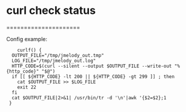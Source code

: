 # curl check status
=====================


 <p> Config example:


    
        curlf() {
      OUTPUT_FILE="/tmp/jmelody_out.tmp"
      LOG_FILE="/tmp/jmelody_out.log"
      HTTP_CODE=$(curl --silent --output $OUTPUT_FILE --write-out "%{http_code}" "$@")
      if [[ ${HTTP_CODE} -lt 200 || ${HTTP_CODE} -gt 299 ]] ; then
        cat $OUTPUT_FILE >> $LOG_FILE
        exit 22
      fi
      cat $OUTPUT_FILE|2>&1| /usr/bin/tr -d '\n'|awk '{$2=$2};1
     }
